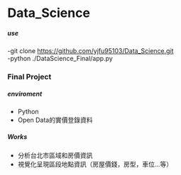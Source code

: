 # Data_Science
##### use
 -git clone https://github.com/yjfu95103/Data_Science.git  
 -python ./DataScience_Final/app.py


### Final Project   
##### enviroment
   - Python  
   - Open Data的實價登錄資料  
   
##### Works   
   - 分析台北市區域和房價資訊
   - 視覺化呈現區段地點資訊（房屋價錢，房型，車位...等）
   
   
